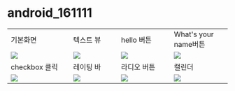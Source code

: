 # android_161111

<table>
<tr><td>기본화면</td><td>텍스트 뷰</td><td>hello 버튼</td><td>What's your name버튼</td></tr>
<tr>
<td width="200px"><img src ="https://github.com/BrokenMental/android_161111/blob/master/app/pics/%EA%B8%B0%EB%B3%B8%ED%99%94%EB%A9%B4.png?raw=true"></td>
<td width="200px"><img src = "https://github.com/BrokenMental/android_161111/blob/master/app/pics/textview.png?raw=true"></td>
<td width="200px"><img src = "https://github.com/BrokenMental/android_161111/blob/master/app/pics/hello%EB%B2%84%ED%8A%BC.png?raw=true"></td>
<td width="200px"><img src = "https://github.com/BrokenMental/android_161111/blob/master/app/pics/What's%20your%20name%EB%B2%84%ED%8A%BC.png?raw=true"></td>
</tr>
<tr>
<td>checkbox 클릭</td><td>레이팅 바</td><td>라디오 버튼</td><td>캘린더</td>
</tr>
<tr>
<td width="200px"><img src= "https://github.com/BrokenMental/android_161111/blob/master/app/pics/checkbox%ED%81%B4%EB%A6%AD.png?raw=true"></td>
<td width="200px"><img src= "https://github.com/BrokenMental/android_161111/blob/master/app/pics/%EB%A0%88%EC%9D%B4%ED%8C%85%EB%B0%94.png?raw=true"></td>
<td width="200px"><img src= "https://github.com/BrokenMental/android_161111/blob/master/app/pics/%EB%9D%BC%EB%94%94%EC%98%A4%EB%B2%84%ED%8A%BC.png?raw=true"></td>
<td width="200px"><img src= "https://github.com/BrokenMental/android_161111/blob/master/app/pics/%EC%BA%98%EB%A6%B0%EB%8D%94.png?raw=true"></td>
</tr>
</table>

